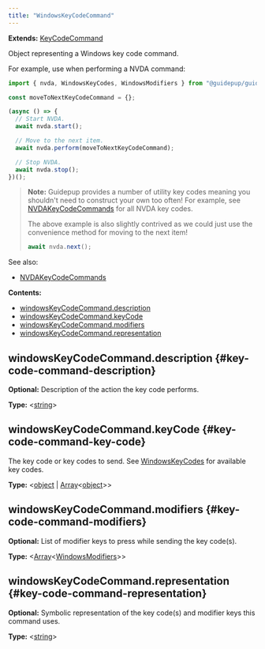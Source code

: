 ```yaml
---
title: "WindowsKeyCodeCommand"
---
```


**Extends:** [KeyCodeCommand]

Object representing a Windows key code command.

For example, use when performing a NVDA command:

```ts
import { nvda, WindowsKeyCodes, WindowsModifiers } from "@guidepup/guidepup";

const moveToNextKeyCodeCommand = {};

(async () => {
  // Start NVDA.
  await nvda.start();

  // Move to the next item.
  await nvda.perform(moveToNextKeyCodeCommand);

  // Stop NVDA.
  await nvda.stop();
})();
```

> **Note:** Guidepup provides a number of utility key codes meaning you shouldn't need to construct your own too often! For example, see [NVDAKeyCodeCommands] for all NVDA key codes.
>
> The above example is also slightly contrived as we could just use the convenience method for moving to the next item!
>
> ```ts
> await nvda.next();
> ```

See also:

- [NVDAKeyCodeCommands]

**Contents:**

- [windowsKeyCodeCommand.description](./class-windows-key-code-command#key-code-command-description)
- [windowsKeyCodeCommand.keyCode](./class-windows-key-code-command#key-code-command-key-code)
- [windowsKeyCodeCommand.modifiers](./class-windows-key-code-command#key-code-command-modifiers)
- [windowsKeyCodeCommand.representation](./class-windows-key-code-command#key-code-command-representation)

## windowsKeyCodeCommand.description {#key-code-command-description}

**Optional:** Description of the action the key code performs.

**Type:** &#60;[string]&#62;

## windowsKeyCodeCommand.keyCode {#key-code-command-key-code}

The key code or key codes to send. See [WindowsKeyCodes] for available key codes.

**Type:** &#60;[object] | [Array]<[object]>&#62;

## windowsKeyCodeCommand.modifiers {#key-code-command-modifiers}

**Optional:** List of modifier keys to press while sending the key code(s).

**Type:** &#60;[Array]<[WindowsModifiers]>&#62;

## windowsKeyCodeCommand.representation {#key-code-command-representation}

**Optional:** Symbolic representation of the key code(s) and modifier keys this command uses.

**Type:** &#60;[string]&#62;

[keycodecommand]: ./class-key-code-command "KeyCodeCommand"
[WindowsKeyCodes]: ./class-windows-key-codes "WindowsKeyCodes"
[windowsmodifiers]: ./class-windows-modifiers "WindowsModifiers"
[nvdakeycodecommands]: ./class-nvda-key-code-commands "NVDAKeyCodeCommands"
[array]: https://developer.mozilla.org/en-US/docs/Web/JavaScript/Reference/Global_Objects/Array "Array"
[object]: https://developer.mozilla.org/en-US/docs/Web/JavaScript/Reference/Global_Objects/Object "object"
[number]: https://developer.mozilla.org/en-US/docs/Web/JavaScript/Data_structures#Number_type "number"
[string]: https://developer.mozilla.org/en-US/docs/Web/JavaScript/Data_structures#String_type "string"
